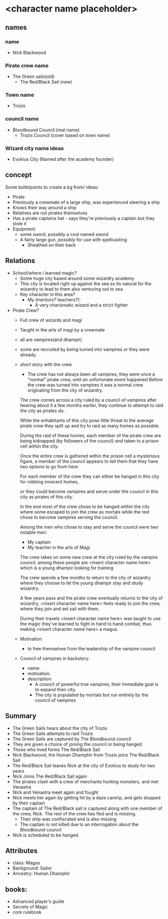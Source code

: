 # \<character name placeholder>

## names
### name
*   Nick Blackwood

### Pirate crew name
*   The Green sails(old)
    *	The Red/Black Sail (new)

### Town name
*   Trozis

### council name
*   Bloodbound Council (real name)
    *   Trozis Council (cover based on town name)   

### Wizard city name ideas
*   Evokius City (Named after the academy founder)

## concept

Some bulletpoints to create a bg from/ ideas:
*   Pirate
*   Previously a crewmate of a large ship, was experienced steering a ship
*   Knows their way around a ship
*   Relatives are not pirates themselves
*   Has a pirate captains hat - says they're previously a captain but they stole it
*   Equipment:
    *   some sword, possibly a cool named sword
    *   A fairly large gun, possibly for use with spellcasting
        *   Sheathed on their back
## Relations
*  School/where i learned magic?
   *  Some huge city based around some wizardry academy
   *  This city is located right up against the sea so its natural for the wizardry to lead to them also venturing out to sea
   *  Key character in this area?
      *  My (mentors? teachers?):
         *  A very charismatic wizard and a strict fighter
*  Pirate Crew?
   *  Full crew of wizards and magi
   *  Taught in the arts of magi by a crewmate
   *  all are vampires(and dhampir)
   *  some are recruited by being turned into vampires or they were already.
   *  short story with the crew
	  *  The crew has not always been all vampires, they were once a "normal" pirate crew, until an unfortunate event happened
	  Before the crew was turned into vampires it was a normal crew originating from the city of wizardry.
	  
	  The crew comes across a city ruled by a council of vampires after hearing about it a few months earlier, they continue to attempt to raid the city as pirates do.
	  
	  While the enhabitants of this city pose little threat to the average pirate crew they split up and try to raid as many homes as possible.
	  
	  During the raid of these homes, each member of the pirate crew are being kidnapped (by followers of the council) and taken to a prison cell within the city.
	  
	  Once the entire crew is gathered within the prison cell a mysterious figure, a member of the council appears to tell them that they have two options to go from here:
	  
	  For each member of the crew they can either be hanged in this city for robbing innocent homes, 
	  
	  or they could become vampires and serve under the council in this city as pirates of this city.
	  
	  In the end most of the crew chose to be hanged within the city where some escaped to join the crew as mortals while the rest chose to become vampires serving the council.
	  
	  Among the men who chose to stay and serve the council were two notable men:
	  *   My captain
	  *   My teacher in the arts of Magi
	  
	  The crew takes on some new crew at the city ruled by the vampire council, among these people are \<insert character name here> which is a young dhampir looking for training
	  
	  The crew spends a few months to return to the city of wizardry where they choose to let the young dhampir stay and study wizardry.
	  
	  A few years pass and the pirate crew eventually returns to the city of wizardry, \<insert character name here> feels ready to join the crew, where they join and set sail with them.
	  
	  During their travels \<insert character name here> was taught to use the magic they've learned to fight in hand to hand combat, thus making \<insert character name here> a magus.
   *  Motivation
      *   to free themselves from the leadership of the vampire council
   *  Council of vampires in backstory:
      *  name: 
	  *  motivation:
	  *  description:
	     *  A council of powerful true vampires, their immediate goal is to expand their city.
		 *  The city is populated by mortals but run entirely by the council of vampires
## Summary
* The Green Sails hears about the city of Trozis
* The Green Sails attempts to raid Trozis
* The Green Sails are captured by The Bloodbound council
* They are given a choice of joining the council or being hanged
* Those who lived forms The Red/Black Sail
* Nick Blackwood, the Human Dhamphir from Trozis joins The Red/Black Sail
* The Red/Black Sail leaves Nick at the city of Evokius to study for two years
* Nick Joins The Red/Black Sail again
* The pirates clash with a crew of merchants hunting monsters, and met Venastra
* Nick and Venastra meet again and fought
* Nick meets her again by getting hit by a daze cantrip, and gets stopped by their captain
* The captain of The Red/Black sail is captured along with one member of the crew, Nick. The rest of the crew has fled and is missing.
  * Their ship was confiscated and is also missing
  * The captain is not killed due to an interrogation about the Bloodbound council
* Nick is scheduled to be hanged.
## Attributes
*   class:      Magus
*   Background: Sailor
*   Ancestry:   Human Dhamphir

## books:
*   Advanced player's guide
*   Secrets of Magic
*   core rulebook

